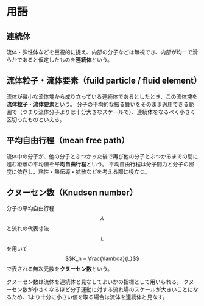 # 用語

## 連続体

流体・弾性体などを巨視的に捉え、内部の分子などは無視でき、内部が均一で滑らかであると仮定したものを**連続体**という。

## 流体粒子・流体要素（fuild particle / fluid element）

流体が微小な流体塊から成り立っている連続体であるとしたとき、この流体塊を**流体粒子**・**流体要素**という。
分子の平均的な振る舞いをそのまま適用できる範囲で（つまり流体分子よりは十分大きなスケールで）、連続体をなるべく小さく区切ったものといえる。

## 平均自由行程（mean free path）

流体中の分子が、他の分子とぶつかった後で再び他の分子とぶつかるまでの間に進む距離の平均値を**平均自由行程**という。
平均自由行程は分子間力と分子の密度に依存し、粘性・熱伝導・拡散などを考える際に役立つ。

## クヌーセン数（Knudsen number）

分子の平均自由行程 $$\lambda$$ と流れの代表寸法 $$L$$ を用いて $$K_n = \frac{\lambda}{L}$$ で表される無次元数を**クヌーセン数**という。

クヌーセン数は流体を連続体と見なしてよいかの指標として用いられる。
クヌーセン数が小さくなるほど分子運動に対する流れ場のスケールが大きいことになるため、1より十分に小さい値を取る場合は流体を連続体と見なす。
